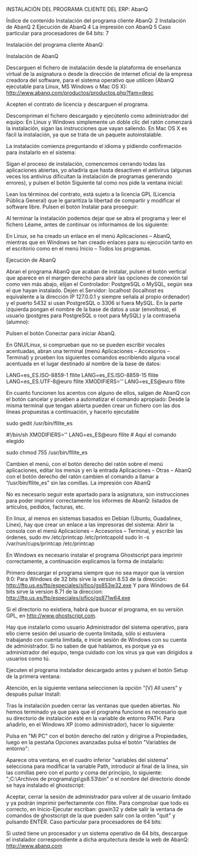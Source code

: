 

INSTALACIÓN DEL PROGRAMA CLIENTE DEL ERP: AbanQ




Índice de contenido
Instalación del programa cliente AbanQ:	2
Instalación de AbanQ	2
Ejecución de AbanQ	4
La impresión con AbanQ	5
Caso particular para procesadores de 64 bits:	7

Instalación del programa cliente AbanQ:

Instalación de AbanQ

Descarguen el fichero de instalación desde la plataforma de enseñanza virtual de la asignatura o desde la dirección de internet oficial de la empresa creadora del software, para el sistema operativo que utilicen (AbanQ ejecutable para Linux, MS Windows o Mac OS X):
http://www.abanq.com/productos/productos.php?fam=desc

Acepten el contrato de licencia y descarguen el programa.


Descompriman el fichero descargado y ejecútenlo como administrador del equipo:
En Linux y Windows simplemente un doble clic del ratón comenzará la instalación, sigan las instrucciones que vayan saliendo.
En Mac OS X es fácil la instalación, ya que se trata de un paquete autoinstalable.

La instalación comienza preguntando el idioma y pidiendo confirmación para instalarlo en el sistema:

Sigan el proceso de instalación, comencemos cerrando todas las aplicaciones abiertas, yo añadiría que hasta desactiven el antivirus (algunas veces los antivirus dificultan la instalación de programas generando errores), y pulsen el botón Siguiente tal como nos pide la ventana inicial:

Lean los términos del contrato, está sujeto a la licencia GPL (Licencia Pública General) que le garantiza la libertad de compartir y modificar el software libre. Pulsen el botón Instalar para proseguir:

Al terminar la instalación podemos dejar que se abra el programa y leer el fichero Léame, antes de continuar os informamos de los siguiente:

En Linux, se ha creado un enlace en el menú Aplicaciones – AbanQ, mientras que en Windows se han creado enlaces  para su ejecución tanto en el escritorio como en el menú Inicio – Todos los programas.

Ejecución de AbanQ

Abran el programa AbanQ que acaban de instalar, pulsen el botón vertical que aparece en el margen derecho para abrir las opciones de conexión tal como ven más abajo, elijan el Controlador: PostgreSQL o MySQL, según sea el que hayan instalado. Dejen el Servidor: localhost (localhost es equivalente a la dirección IP 127.0.0.1 y siempre señala al propio ordenador) y el puerto 5432 si usan PostgreSQL o 3306 si fuera MySQL. En la parte izquierda pongan el nombre de la base de datos a usar (envoltosa), el usuario (postgres para PostgreSQL o root para MySQL) y la contraseña (alumno):


Pulsen el botón Conectar para iniciar AbanQ.

En GNU/Linux, si comprueban que no se pueden escribir vocales acentuadas, abran una terminal (menú Aplicaciones – Accesorios – Terminal) y prueben los siguientes comandos escribiendo alguna vocal acentuada en el lugar destinado al nombre de la base de datos:

LANG=es_ES.ISO-8859-1 fllite
LANG=es_ES.ISO-8859-15 fllite
LANG=es_ES.UTF-8@euro fllite
XMODIFIERS='' LANG=es_ES@euro fllite 

En cuanto funcionen los acentos con alguno de ellos, salgan de AbanQ con el botón cancelar y prueben a automatizar el comando apropiado: Desde la misma terminal que tengan abierta pueden crear un fichero con las dos líneas propuestas a continuación, y hacerlo ejecutable

sudo gedit /usr/bin/fllite_es

#!/bin/sh 
XMODIFIERS='' LANG=es_ES@euro fllite # Aquí el comando elegido

sudo chmod 755 /usr/bin/fllite_es

Cambien el menú, con el botón derecho del ratón sobre el menú aplicaciones, editar los menús y en la entrada Aplicaciones – Otras – AbanQ con el botón derecho del ratón cambien el comando a llamar a “/usr/bin/fllite_es” sin las comillas.
La impresión con AbanQ

No es necesario seguir este apartado para la asignatura, son instrucciones para poder imprimir correctamente los informes de AbanQ: listados de artículos, pedidos, facturas, etc.

En linux, al menos en sistemas basados en Debian (Ubuntu, Guadalinex, Linex), hay que crear un enlace a las impresoras del sistema:
Abrir la consola con el menú Aplicaciones – Accesorios – Terminal, y escribir las órdenes,
sudo mv /etc/printcap /etc/printcapold
sudo ln -s /var/run/cups/printcap /etc/printcap

En Windows es necesario instalar el programa Ghostscript para imprimir correctamente, a continuación explicamos la forma de instalarlo:

Primero descargar el programa siempre que no sea mayor que la version 9.0:
Para Windows de 32 bits sirve la versión 8.53 de la dirección:
http://ftp.us.es/ftp/especiales/sifico/gs853w32.exe
Y para Windows de 64 bits sirve la version 8.71 de la direccion:
http://ftp.us.es/ftp/especiales/sifico/gs871w64.exe

Si el directorio no existiera, habrá que buscar el programa, en su versión GPL, en http://www.ghostscript.com.

Hay que instalarlo como usuario Administrador del sistema operativo, para ello cierre sesión del usuario de cuenta limitada, sólo si estuviera trabajando con cuenta limitada, e inicie sesión de Windows con su cuenta de administrador. Si no saben de qué hablamos, es porque ya es administrador del equipo, tenga cuidado con los virus ya que van dirigidos a usuarios como tú.

Ejecuten el programa instalador descargado antes y pulsen el botón Setup de la primera ventana:

Atención, en la siguiente ventana seleccionen la opción "[V] All users" y después pulsar Install:

Tras la instalación pueden cerrar las ventanas que queden abiertas. No hemos terminado ya que para que el programa funcione es necesario que su directorio de instalación esté en la variable de entorno PATH. Para añadirlo, en el Windows XP (como administrador), hacer lo siguiente:

Pulsa en "Mi PC" con el botón derecho del ratón y dirigirse a Propiedades, luego en la pestaña Opciones avanzadas pulsa el botón "Variables de entorno":

Aparece otra ventana, en el cuadro inferior "variables del sistema" selecciona para modificar la variable Path, introducir al final de la línea, sin las comillas pero con el punto y coma del principio, lo siguiente: ";C:\Archivos de programa\gs\gs8.53\bin" o el nombre del directorio donde se haya instalado el ghostscript:

Aceptar, cerrar la sesión de administrador para volver al de usuario limitado y ya podrán imprimir perfectamente con fllite. Para comprobar que todo es correcto, en Inicio-Ejecutar escriban: gswin32 y debe salir la ventana de comandos de ghostscript de la que pueden salir con la orden "quit" y pulsando ENTER.
Caso particular para procesadores de 64 bits:

Si usted tiene un procesador y un sistema operativo de 64 bits, descargue el instalador correspondiente a dicha arquitectura desde la web de AbanQ: http://www.abanq.com
